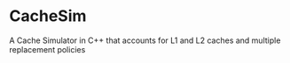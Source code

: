 # CacheSim
A Cache Simulator in C++ that accounts for L1 and L2 caches and multiple replacement policies
